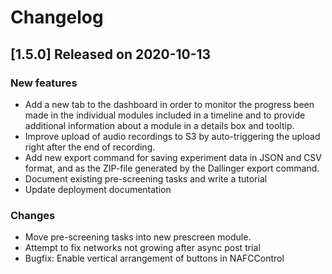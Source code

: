 # Changelog

## [1.5.0] Released on 2020-10-13

### New features

- Add a new tab to the dashboard in order to monitor the progress been made in the individual modules included in a timeline and to provide additional information about a module in a details box and tooltip.
- Improve upload of audio recordings to S3 by auto-triggering the upload right after the end of recording.
- Add new export command for saving experiment data in JSON and CSV format, and as the ZIP-file generated by the Dallinger export command.
- Document existing pre-screening tasks and write a tutorial
- Update deployment documentation

### Changes

- Move pre-screening tasks into new prescreen module.
- Attempt to fix networks not growing after async post trial
- Bugfix: Enable vertical arrangement of buttons in NAFCControl

